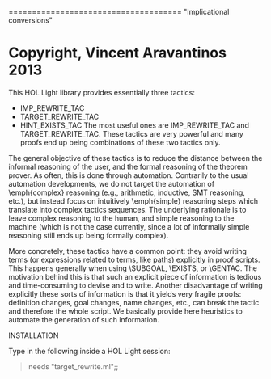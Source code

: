 =====================================
 "Implicational conversions"

 Copyright, Vincent Aravantinos 2013
=====================================


This HOL Light library provides essentially three tactics:
  - IMP_REWRITE_TAC
  - TARGET_REWRITE_TAC
  - HINT_EXISTS_TAC
The most useful ones are IMP_REWRITE_TAC and TARGET_REWRITE_TAC.
These tactics are very powerful and many proofs end up being combinations of these two tactics only.

The general objective of these tactics is to reduce the distance between the informal reasoning
of the user, and the formal reasoning of the theorem prover.
As often, this is done through automation.
Contrarily to the usual automation developments, we do not target the automation of \emph{complex} reasoning
(e.g., arithmetic, inductive, SMT reasoning, etc.),
but instead focus on intuitively \emph{simple} reasoning steps which
translate into complex tactics sequences.
The underlying rationale is to leave complex reasoning to the human,
and simple reasoning to the machine (which is not the case currently, since a lot of informally simple
reasoning still ends up being formally complex).

More concretely, these tactics have a common point: they avoid writing terms 
(or expressions related to terms, like paths) explicitly in proof scripts.
This happens generally when using \SUBGOAL, \EXISTS, or \GENTAC.
The motivation behind this is that such an explicit piece of information
is tedious and time-consuming to devise and to write.
Another disadvantage of writing explicitly these sorts of information is that it yields very fragile proofs:
definition changes, goal changes, name changes, etc., can break the tactic and therefore the whole script.
We basically provide here heuristics to automate the generation of such information.


INSTALLATION

Type in the following inside a HOL Light session:
 
 > needs "target\_rewrite.ml";;

